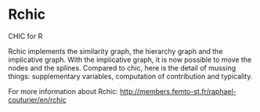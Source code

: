 Rchic
=====

CHIC for R

Rchic implements the similarity graph, the hierarchy graph and the implicative graph.
With the implicative graph, it is now possible to move the nodes and the splines.
Compared to chic, here is the detail of mussing things: supplementary variables, computation of contribution and typicality.

For more information about Rchic: http://members.femto-st.fr/raphael-couturier/en/rchic